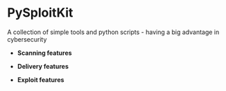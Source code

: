 # PySploitKit

A collection of simple tools and python scripts - having a big advantage in cybersecurity

- **Scanning features**

- **Delivery features**

- **Exploit features**

